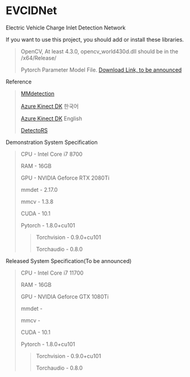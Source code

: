 # EVCIDNet
Electric Vehicle Charge Inlet Detection Network

If you want to use this project, you should add or install these libraries.
> OpenCV, At least 4.3.0, opencv_world430d.dll should be in the /x64/Release/
> 
> Pytorch Parameter Model File. [Download Link, to be announced](tobeannoucned.com)

Reference
> [MMdetection](https://github.com/open-mmlab/mmdetection)
>
> [Azure Kinect DK](https://docs.microsoft.com/ko-kr/azure/kinect-dk/) 한국어
>
>[Azure Kinect DK](https://docs.microsoft.com/en-us/azure/kinect-dk/) English
>
> [DetectoRS](https://github.com/joe-siyuan-qiao/DetectoRS)

Demonstration System Specification
>CPU - Intel Core i7 8700
>
>RAM - 16GB
>
>GPU - NVIDIA Geforce RTX 2080Ti
>
>mmdet - 2.17.0
>
>mmcv - 1.3.8
>
>CUDA - 10.1
>
>Pytorch - 1.8.0+cu101
>>Torchvision - 0.9.0+cu101
>>
>>Torchaudio - 0.8.0


Released System Specification(To be announced)
>CPU - Intel Core i7 11700
>
>RAM - 16GB
>
>GPU - NVIDIA Geforce GTX 1080Ti
>
>mmdet - 
>
>mmcv -
>
>CUDA - 10.1
>
>Pytorch - 1.8.0+cu101
>>Torchvision - 0.9.0+cu101
>>
>>Torchaudio - 0.8.0
